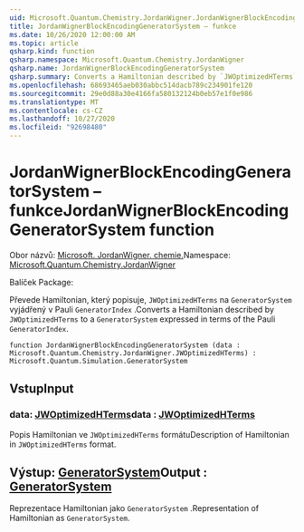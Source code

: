 ```yaml
---
uid: Microsoft.Quantum.Chemistry.JordanWigner.JordanWignerBlockEncodingGeneratorSystem
title: JordanWignerBlockEncodingGeneratorSystem – funkce
ms.date: 10/26/2020 12:00:00 AM
ms.topic: article
qsharp.kind: function
qsharp.namespace: Microsoft.Quantum.Chemistry.JordanWigner
qsharp.name: JordanWignerBlockEncodingGeneratorSystem
qsharp.summary: Converts a Hamiltonian described by `JWOptimizedHTerms` to a `GeneratorSystem` expressed in terms of the Pauli `GeneratorIndex`.
ms.openlocfilehash: 68693465aeb030abbc514dacb789c234901fe120
ms.sourcegitcommit: 29e0d88a30e4166fa580132124b0eb57e1f0e986
ms.translationtype: MT
ms.contentlocale: cs-CZ
ms.lasthandoff: 10/27/2020
ms.locfileid: "92698480"
---
```

# <a name="jordanwignerblockencodinggeneratorsystem-function"></a><span data-ttu-id="ecb0c-102">JordanWignerBlockEncodingGeneratorSystem – funkce</span><span class="sxs-lookup"><span data-stu-id="ecb0c-102">JordanWignerBlockEncodingGeneratorSystem function</span></span>

<span data-ttu-id="ecb0c-103">Obor názvů: [Microsoft. JordanWigner. chemie.](xref:Microsoft.Quantum.Chemistry.JordanWigner)</span><span class="sxs-lookup"><span data-stu-id="ecb0c-103">Namespace: [Microsoft.Quantum.Chemistry.JordanWigner](xref:Microsoft.Quantum.Chemistry.JordanWigner)</span></span>

<span data-ttu-id="ecb0c-104">Balíček [](https://nuget.org/packages/)</span><span class="sxs-lookup"><span data-stu-id="ecb0c-104">Package: [](https://nuget.org/packages/)</span></span>


<span data-ttu-id="ecb0c-105">Převede Hamiltonian, který popisuje, `JWOptimizedHTerms` na `GeneratorSystem` vyjádřený v Pauli `GeneratorIndex` .</span><span class="sxs-lookup"><span data-stu-id="ecb0c-105">Converts a Hamiltonian described by `JWOptimizedHTerms` to a `GeneratorSystem` expressed in terms of the Pauli `GeneratorIndex`.</span></span>

```qsharp
function JordanWignerBlockEncodingGeneratorSystem (data : Microsoft.Quantum.Chemistry.JordanWigner.JWOptimizedHTerms) : Microsoft.Quantum.Simulation.GeneratorSystem
```


## <a name="input"></a><span data-ttu-id="ecb0c-106">Vstup</span><span class="sxs-lookup"><span data-stu-id="ecb0c-106">Input</span></span>

### <a name="data--jwoptimizedhterms"></a><span data-ttu-id="ecb0c-107">data: [JWOptimizedHTerms](xref:Microsoft.Quantum.Chemistry.JordanWigner.JWOptimizedHTerms)</span><span class="sxs-lookup"><span data-stu-id="ecb0c-107">data : [JWOptimizedHTerms](xref:Microsoft.Quantum.Chemistry.JordanWigner.JWOptimizedHTerms)</span></span>

<span data-ttu-id="ecb0c-108">Popis Hamiltonian ve `JWOptimizedHTerms` formátu</span><span class="sxs-lookup"><span data-stu-id="ecb0c-108">Description of Hamiltonian in `JWOptimizedHTerms` format.</span></span>



## <a name="output--generatorsystem"></a><span data-ttu-id="ecb0c-109">Výstup: [GeneratorSystem](xref:Microsoft.Quantum.Simulation.GeneratorSystem)</span><span class="sxs-lookup"><span data-stu-id="ecb0c-109">Output : [GeneratorSystem](xref:Microsoft.Quantum.Simulation.GeneratorSystem)</span></span>

<span data-ttu-id="ecb0c-110">Reprezentace Hamiltonian jako `GeneratorSystem` .</span><span class="sxs-lookup"><span data-stu-id="ecb0c-110">Representation of Hamiltonian as `GeneratorSystem`.</span></span>